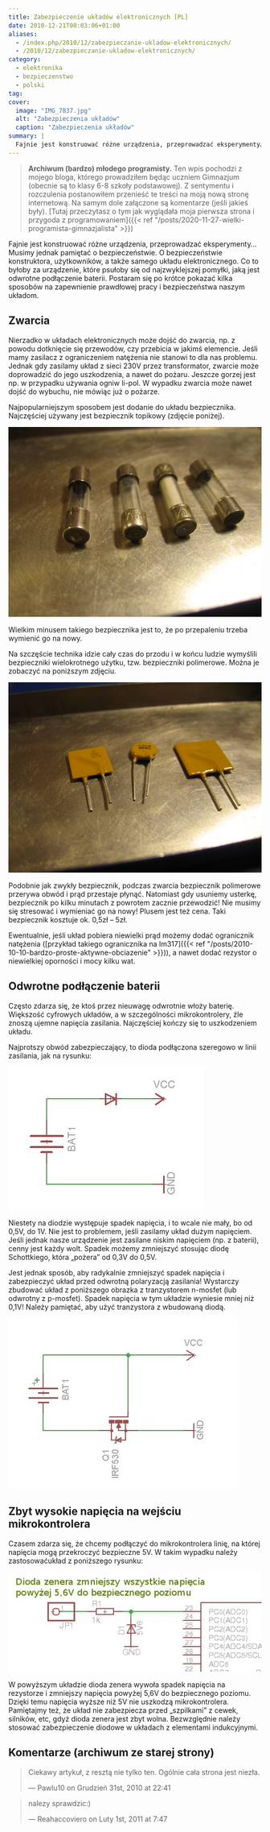 ```yaml
---
title: Zabezpieczenie układów elektronicznych [PL]
date: 2010-12-21T00:03:06+01:00
aliases:
  - /index.php/2010/12/zabezpieczanie-ukladow-elektronicznych/
  - /2010/12/zabezpieczanie-ukladow-elektronicznych/
category:
  - elektronika
  - bezpieczenstwo
  - polski
tag:
cover:
  image: "IMG_7837.jpg"
  alt: "Zabezpieczenia układów"
  caption: "Zabezpieczenia układów"
summary: |
  Fajnie jest konstruować różne urządzenia, przeprowadzać eksperymenty… Musimy jednak pamiętać o bezpieczeństwie. O bezpieczeństwie konstruktora, użytkowników, a także samego układu elektronicznego. Co to byłoby za urządzenie, które psułoby się od najzwyklejszej pomyłki, jaką jest odwrotne podłączenie baterii. Postaram się po krótce pokazać kilka sposobów na zapewnienie prawdłowej pracy i bezpieczeństwa naszym układom.
---
```


> **Archiwum (bardzo) młodego programisty.** Ten wpis pochodzi z mojego bloga, którego prowadziłem będąc uczniem Gimnazjum (obecnie są to klasy 6-8 szkoły podstawowej). Z sentymentu i rozczulenia postanowiłem przenieść te treści na moją nową stronę internetową. Na samym dole załączone są komentarze (jeśli jakieś były). [Tutaj przeczytasz o tym jak wyglądała moja pierwsza strona i przygoda z programowaniem]({{< ref "/posts/2020-11-27-wielki-programista-gimnazjalista" >}})
> 

Fajnie jest konstruować różne urządzenia, przeprowadzać eksperymenty… Musimy jednak pamiętać o bezpieczeństwie. O bezpieczeństwie konstruktora, użytkowników, a także samego układu elektronicznego. Co to byłoby za urządzenie, które psułoby się od najzwyklejszej pomyłki, jaką jest odwrotne podłączenie baterii. Postaram się po krótce pokazać kilka sposobów na zapewnienie prawdłowej pracy i bezpieczeństwa naszym układom.

## Zwarcia

Nierzadko w układach elektronicznych może dojść do zwarcia, np. z powodu dotknięcie się przewodów, czy przebicia w jakimś elemencie. Jeśli mamy zasilacz z ograniczeniem natężenia nie stanowi to dla nas problemu. Jednak gdy zasilamy układ z sieci 230V przez transformator, zwarcie może doprowadzić do jego uszkodzenia, a nawet do pożaru. Jeszcze gorzej jest np. w przypadku używania ogniw li-pol. W wypadku zwarcia może nawet dojść do wybuchu, nie mówiąc już o pożarze.

Najpopularniejszym sposobem jest dodanie do układu bezpiecznika. Najczęściej używany jest bezpiecznik topikowy (zdjęcie poniżej).

![Bezpieczniki topikowe](IMG_7837.jpg)

Wielkim minusem takiego bezpiecznika jest to, że po przepaleniu trzeba wymienić go na nowy.

Na szczęście technika idzie cały czas do przodu i w końcu ludzie wymyślili bezpieczniki wielokrotnego użytku, tzw. bezpieczniki polimerowe. Można je zobaczyć na poniższym zdjęciu.

![Bezpieczniki polimerowe](IMG_7839.jpg)

Podobnie jak zwykły bezpiecznik, podczas zwarcia bezpiecznik polimerowe przerywa obwód i prąd przestaje płynąć. Natomiast gdy usuniemy usterkę, bezpiecznik po kilku minutach z powrotem zacznie przewodzić! Nie musimy się stresować i wymieniać go na nowy! Plusem jest też cena. Taki bezpiecznik kosztuje ok. 0,5zł – 5zł.

Ewentualnie, jeśli układ pobiera niewielki prąd możemy dodać ogranicznik natężenia ([przykład takiego ogranicznika na lm317]({{< ref "/posts/2010-10-10-bardzo-proste-aktywne-obciazenie" >}})), a nawet dodać rezystor o niewielkiej oporności i mocy kilku wat.

## Odwrotne podłączenie baterii

Często zdarza się, że ktoś przez nieuwagę odwrotnie włoży baterię. Większość cyfrowych układów, a w szczególności mikrokontrolery, źle znoszą ujemne napięcia zasilania. Najczęściej kończy się to uszkodzeniem układu.

Najprotszy obwód zabezpieczający, to dioda podłączona szeregowo w linii zasilania, jak na rysunku:

![Najprostsze zabezpieczenie przed odwrotnym podłączeniem zasilania](zab1.jpg)

Niestety na diodzie występuje spadek napięcia, i to wcale nie mały, bo od 0,5V, do 1V. Nie jest to problemem, jeśli zasilamy układ dużym napięciem. Jeśli jednak nasze urządzenie jest zasilane niskim napięciem (np. z baterii), cenny jest każdy wolt. Spadek możemy zmniejszyć stosując diodę Schottkiego, która „pożera” od 0,3V do 0,5V.

Jest jednak sposób,  aby radykalnie zmniejszyć spadek napięcia i zabezpieczyć układ przed odwrotną polaryzacją zasilania! Wystarczy zbudować układ z poniższego obrazka z tranzystorem n-mosfet (lub odwrotny z p-mosfet). Spadek napięcia w tym układzie wyniesie mniej niż 0,1V! Należy pamiętać, aby użyć tranzystora z wbudowaną diodą.

![Zabezpieczenie przed odwrotną polaryzacją - mosfet N](zabezpieczenie_mosfet.jpg)

## Zbyt wysokie napięcia na wejściu mikrokontrolera

Czasem zdarza się, że chcemy podłączyć do mikrokontrolera linię, na której napięcia mogą przekroczyć bezpieczne 5V. W takim wypadku należy zastosowaćukład z poniższego rysunku:

![Zabezpieczenie wejścia mikrokontrolera przed napięciami większymi od 5V](zenerzab.jpg)

W powyższym układzie dioda zenera wywoła spadek napięcia na rezystorze i zmniejszy napięcia powyżej 5,6V do bezpiecznego poziomu. Dzięki temu napięcia wyższe niż 5V nie uszkodzą mikrokontrolera. Pamiętajmy też, że układ nie zabezpiecza przed „szpilkami” z cewek, silników, etc, gdyż dioda zenera jest zbyt wolna. Bezwzględnie należy stosować zabezpieczenie diodowe w układach z elementami indukcyjnymi.


## Komentarze (archiwum ze starej strony)

> Ciekawy artykuł, z resztą nie tylko ten. Ogólnie cała strona jest niezła.
> 
> — Pawlu10 on Grudzień 31st, 2010 at 22:41


> nalezy sprawdzic:)
> 
> — Reahaccoviero on Luty 1st, 2011 at 7:47